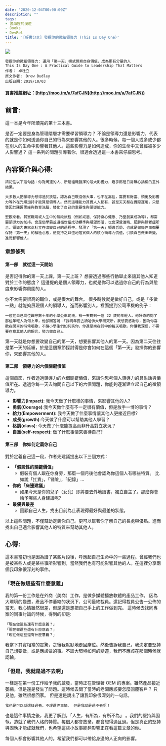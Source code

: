 ```yaml
---
date: "2020-12-04T00:00:00Z"
description: ""
tags:
- 書海裡的漫遊
- Books
- DevRel
title: '[好書分享] 發掘你的微細領導力 (This Is Day One)'
---
```


<div><a href="http://moo.im/a/7afCJN" title="發掘你的微細領導力"><img src="https://cdn.readmoo.com/cover/d6/k65kjif_210x315.jpg?v=0"></a></div>

```
發掘你的微細領導力: 運用「第一天」模式覺察自身價值，成為更有分量的人
This Is Day One : A Practical Guide to Leadership That Matters
作者： 卓杜立  
原文作者： Drew Dudley  
出版日期：2019/10/03
```

#### 買書推薦網址：[http://moo.im/a/7afCJN](http://moo.im/a/7afCJN))

## 前言:

這一本是今年所讀完的第十三本書。 

是否一定要是身為管理階層才需要學習領導力？ 不論是領導力還是影響力，代表的就是你如何透過你自己的行為來影響其他的人。很多時候，每一個人或多或少都在別人的生命中影響著其他人。這些影響力是如何造成，你的生命中又曾經被多少人影響過？ 這一系列的問題引導著你，很適合透過這一本書來仔細思考。




## 內容簡介與心得:

```
請記住以下這句話：你對周遭的人、所屬組織發揮的最大影響力，幾乎都是日常無心插柳的意外結果。

大多數人把領導力想得過於狹隘，認為自己既沒做大事，也不在高位，需要有財富、頭銜及影響力等外在光環加持才能算是領導人。然而這種能力其實人人都有，甚至天天都在實際運用，只是肇因於陳舊思維與教育洗腦，矮化了自己的重要性與領導能力。

宏觀來看，其實職場或人生中的每段旅程（例如戒酒、保持身心健康、乃至創業成功等），都需要領導力的加持。曾是個學霸並遵循世俗成功標準與期望而活，也曾深受酒精、肥胖與躁鬱症所苦，領導力專家卓杜立在改變自己的過程中，發現了「第一天」領導哲學，也就是做每件事都要保持「第一天」的積極心態，便能持之以恆地落實個人的核心領導力價值，引領自己做出改變，進而影響他人。

```

### 章節條列

#### 第一部　就從這一天開始

是否記得你的第一天上課，第一天上班？ 想要透過哪些行動舉止來讓其他人知道對於工作的態度？  這邊提的是個人領導力，也就是你可以透過你自己的行為與態度來影響你周圍的人。

你不太需要很高的職位，或是很大的舞台。 很多時候就是做好自己，或是「多做一點」就能夠展現個人的領導人，進而影響別人。裡面提到公司車機的例子：

```
一位在自己崗位職守數十年的小學公車司機，有一天載到一位 22 歲的年輕人。他好奇的問了那位年輕人為何上車，他卻回答說：「我明年要去讀哈佛大學研究所，我想要感謝你，因為你喜歡在開車的時候唱歌，不論小學生們如何笑你，你還是樂在其中的每天唱歌。你讓我深信，不需要在意其他人的眼光，努力做自己」。
```

第一天就是你想要改變自己的第一天，想要影響其他人的第一天。因為第二天往往是第一天的延續，於是這個章節探討得是你會如何在這個「第一天」發揮你的影響你，來影響其他的人。



####  第二部　領導力的六個關鍵價值

這個章節，作者透過領導力的六個關鍵價值，來讓你思考個人領導力的具象話與價值所在。透過你每一天去詢問自己以下的六個問題，你能夠逐漸建立起自己的微領導力。

- **影響力(Impact)**: 我今天做了什麼樣的事情，來影響其他的人?
- **勇氣(Courage)**:我今天做什麼有不一定很有價值，但是放手一博的事情？
- **給力(Empowerment)**: 我今天做了什麼事情讓其他人更接近目標? 
- **成長(growth)**:今天做了什麼可以幫助其他人學習？
- **格調(class)**: 今天做了什麼能提高而非升高對立狀況？
- **自重(self-respect)**: 做了什麼事情來善待自己?



####  第三部　你如何定義你自己

對於定義自己這一段，作者先建議提出以下三個方式：

- **「假設性的關鍵價值」**
  - 假裝有個人跟在你身旁，那麼一個月後他會認為你這個人有哪些特質。 比如說「扛責」，「冒險」，「紀錄」...
- **你的「床邊建議」**
  - 如果今天是你的兒子（女兒）即將要去外地讀書，獨立自主了。那麼你會給予哪些人身建議呢?
- **最優與最差**
  - 回顧自己人生，找出目前為止表現得最好與最差的狀態。

以上這些問題，不僅幫助定義你自己。更可以幫著你了解自己的長處與優點。進而找出自己適合影響其他人的特質來幫助其他人。

## 心得:

這本書當初也是因為讀了某些片段後，呼應起自己生命中的一些過程。曾經我們也是被某些人或是某些事所影響到，當然我們也有可能影響其他的人。在這裡分享兩個我印象很深刻的事件。



### 「現在做這些有什麼意義」

我的第一份工作是在外商（美商）工作，是做多媒體播放軟體的產品工作。 因為大環境的變遷，產品不停萎縮的狀況下，公司最終裁員。還記得裁員公告一公佈的當天，我心情雖然很差，但是還是想把自己手上的工作做到完。 這時候去找同專案的同事討論的時候，得到的卻是:

```
「現在做這些還有什麼意義？」
「現在做這些還有什麼意義？」
「現在做這些還有什麼意義？」
```

我當下其實相當的震驚，之後我默默地走回座位。然後告訴我自己，我決定要堅持自己想要做，或是應該做的事。不論大環境如何的變遷，我們不應該在那個時候就認輸。



### 「但是，我就是過不去啊」

一樣是在第一份工作給予我的啟發，當時正在管理著 OEM 的專案。雖然產品接近萎縮，但是還是發生了問題。這時候去問了當時的老闆應該要怎麼回覆客戶？ 只見他，雖然很想回家。 但是還是說出了讓我印象很深刻的一句話。

```
我也是可以就這樣過去，不理這件事情。 但是我就是過不去啊！
```

也是這件事情之後，我更了解到。「人生，有所為，有所不為」 。我們的堅持與固執，造就了我們人格的特質。每個人都會放棄，都會想得過且過。但是真正的堅持與固執才能成就我們，也希望這些小故事能夠影響正在看這篇文章的你。



每個人都會影響其他人的，希望我們都可以帶給身邊的人正向的影響。